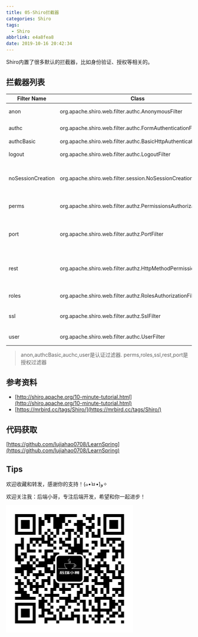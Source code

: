```yaml
---
title: 05-Shiro拦截器
categories: Shiro
tags:
  - Shiro
abbrlink: e4a8fea8
date: 2019-10-16 20:42:34
---
```


Shiro内置了很多默认的拦截器，比如身份验证、授权等相关的。

<!--more-->

## 拦截器列表

|  Filter Name   | Class  | Description  |
|  ----  | ----  | ----  |
|anon	            |org.apache.shiro.web.filter.authc.AnonymousFilter |	匿名拦截器，即不需要登录即可访问；一般用于静态资源过滤；示例/static/**=anon
|authc	            |org.apache.shiro.web.filter.authc.FormAuthenticationFilter |	基于表单的拦截器；如/**=authc，如果没有登录会跳到相应的登录页面登录
|authcBasic	        |org.apache.shiro.web.filter.authc.BasicHttpAuthenticationFilter |	Basic HTTP身份验证拦截器
|logout	            |org.apache.shiro.web.filter.authc.LogoutFilter |	退出拦截器，主要属性：redirectUrl：退出成功后重定向的地址（/），示例/logout=logout
|noSessionCreation	|org.apache.shiro.web.filter.session.NoSessionCreationFilter |	不创建会话拦截器，调用subject.getSession(false)不会有什么问题，但是如果subject.getSession(true)将抛出DisabledSessionException异常
|perms	            |org.apache.shiro.web.filter.authz.PermissionsAuthorizationFilter |	权限授权拦截器，验证用户是否拥有所有权限；属性和roles一样；示例/user/**=perms["user:create"]
|port	            |org.apache.shiro.web.filter.authz.PortFilter |	端口拦截器，主要属性port(80)：可以通过的端口；示例/test= port[80]，如果用户访问该页面是非80，将自动将请求端口改为80并重定向到该80端口，其他路径/参数等都一样
|rest	            |org.apache.shiro.web.filter.authz.HttpMethodPermissionFilter |	rest风格拦截器，自动根据请求方法构建权限字符串；示例/users=rest[user]，会自动拼出user:read,user:create,user:update,user:delete权限字符串进行权限匹配（所有都得匹配，isPermittedAll）
|roles	            |org.apache.shiro.web.filter.authz.RolesAuthorizationFilter |	角色授权拦截器，验证用户是否拥有所有角色；示例/admin/**=roles[admin]
|ssl	                |org.apache.shiro.web.filter.authz.SslFilter |	SSL拦截器，只有请求协议是https才能通过；否则自动跳转会https端口443；其他和port拦截器一样；
|user	            |org.apache.shiro.web.filter.authc.UserFilter |	用户拦截器，用户已经身份验证/记住我登录的都可；示例/**=user

> anon,authcBasic,auchc,user是认证过滤器. perms,roles,ssl,rest,port是授权过滤器

## 参考资料
- [http://shiro.apache.org/10-minute-tutorial.html](http://shiro.apache.org/10-minute-tutorial.html)
- [https://mrbird.cc/tags/Shiro/](https://mrbird.cc/tags/Shiro/)

## 代码获取
[https://github.com/lujiahao0708/LearnSpring](https://github.com/lujiahao0708/LearnSpring)

## Tips
欢迎收藏和转发，感谢你的支持！(๑•̀ㅂ•́)و✧ 

欢迎关注我：后端小哥，专注后端开发，希望和你一起进步！

![](https://raw.githubusercontent.com/lujiahao0708/PicRepo/master/%E5%85%AC%E4%BC%97%E5%8F%B7%E4%BA%8C%E7%BB%B4%E7%A0%81.jpg)
